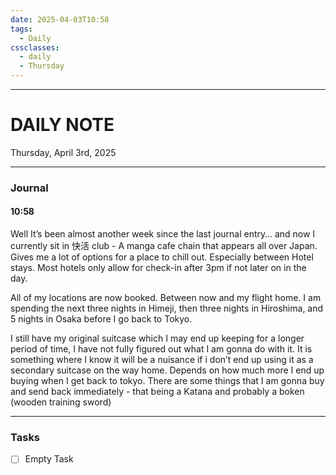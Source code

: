 ```yaml
---
date: 2025-04-03T10:58
tags:
  - Daily
cssclasses:
  - daily 
  - Thursday
---
```

---
# DAILY NOTE
Thursday, April 3rd, 2025
***
### Journal
#### 10:58
Well It’s been almost another week since the last journal entry… and now I currently sit in 快活 club - A manga cafe chain that appears all over Japan. Gives me a lot of options for a place to chill out. Especially between Hotel stays. Most hotels only allow for check-in after 3pm if not later on in the day.

All of my locations are now booked. Between now and my flight home. I am spending the next three nights in Himeji, then three nights in Hiroshima, and 5 nights in Osaka before I go back to Tokyo.

I still have my original suitcase which I may end up keeping for a longer period of time, I have not fully figured out what I am gonna do with it. It is something where I know it will be a nuisance if i don’t end up using it as a secondary suitcase on the way home. Depends on how much more I end up buying when I get back to tokyo. There are some things that I am gonna buy and send back immediately - that being a Katana and probably a boken (wooden training sword) 
***
### Tasks
- [ ] Empty Task
